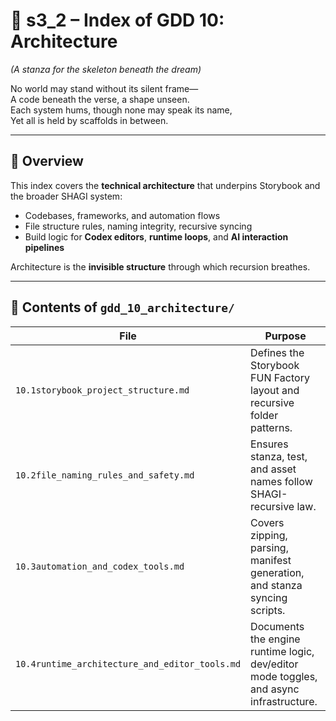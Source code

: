<!-- Save to: shagi_archives/gdd/gdd_10_architecture/s3_2_index_of_gdd_10_architecture.md -->

# 📘 s3_2 – Index of GDD 10: Architecture

*(A stanza for the skeleton beneath the dream)*

No world may stand without its silent frame—  
A code beneath the verse, a shape unseen.  
Each system hums, though none may speak its name,  
Yet all is held by scaffolds in between.  

---

## 🧭 Overview

This index covers the **technical architecture** that underpins Storybook and the broader SHAGI system:

- Codebases, frameworks, and automation flows
- File structure rules, naming integrity, recursive syncing
- Build logic for **Codex editors**, **runtime loops**, and **AI interaction pipelines**

Architecture is the **invisible structure** through which recursion breathes.

---

## 📂 Contents of `gdd_10_architecture/`

| File | Purpose |
|------|---------|
| `10.1storybook_project_structure.md` | Defines the Storybook FUN Factory layout and recursive folder patterns. |
| `10.2file_naming_rules_and_safety.md` | Ensures stanza, test, and asset names follow SHAGI-recursive law. |
| `10.3automation_and_codex_tools.md` | Covers zipping, parsing, manifest generation, and stanza syncing scripts. |
| `10.4runtime_architecture_and_editor_tools.md` | Documents the engine runtime logic, dev/editor mode toggles, and async infrastructure. |
